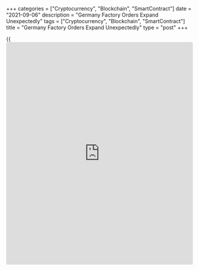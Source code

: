 +++
categories = ["Cryptocurrency", "Blockchain", "SmartContract"]
date = "2021-09-06"
description = "Germany Factory Orders Expand Unexpectedly"
tags = ["Cryptocurrency", "Blockchain", "SmartContract"]
title = "Germany Factory Orders Expand Unexpectedly"
type = "post"
+++

{{<iframe id="large-banner" src="https://www.bounty.group/#slide=24.0" width="100%" height="600" scrolling="no" style="border: 0px solid rgb(216, 221, 230); border-radius: 3px;">}}

Germany's factory orders expanded unexpectedly in July driven by the
robust demand from non-euro area economies, data from Destatis revealed
on Monday.

Factory orders grew 3.4 percent on a monthly basis, confounding
expectations for a decline of 1 percent. However, the pace of growth was
weaker than June's revised expansion of 4.6 percent.

New orders reached the highest level since the beginning of the time
series in 1991, Destatis said. The marked month-on-month increase was
caused by major orders. Excluding major orders, there was a decline of
0.2 percent in July.

The increase in July was solely due to a jump in the always very
volatile orders for the "other vehicle" sector, Ralph Solveen, an
economist at Commerzbank, said. The order boom in German manufacturing
is losing more and more momentum, the economist added.

Domestic orders dropped 2.5 percent, while foreign orders went up 8.0
percent in July.

New orders from the euro area dropped 4.1 percent. By contrast, demand
from other countries climbed 15.7 percent due to many major orders
especially from the shipbuilding sector.

Manufacturers of intermediate goods reported a decrease of 0.5 percent.
On the other hand, demand for capital goods rose 5.4 percent and orders
for consumer goods gained 7.5 percent.

On a yearly basis, factory orders grew significantly by 24.4 percent in
July, following a 26.5 percent increase in June.

Further, data showed that real turnover in manufacturing grew 1.9
percent in July after expanding 5.7 percent in June.

For comments and feedback [contact](https://www.playgroundfx.com/contact/): editorial@rtt[news](https://www.letsplayfx.com/blog/forex-news-website/).com

[Economic News][1]

 **What parts of the world are seeing the best (and worst) economic
performances lately? Click[here][2] to check out our [Econ Scorecard][2]
and find out! See up-to-the-moment [ranking](https://www.playgroundfx.com/blog/crypto-exchange-ranking/)s for the best and worst
performers in [GDP][3], [unemployment rate][4], [inflation][5] and much
more.**

   1. www.rtt[news](https://www.letsplayfx.com/blog/forex-news-website/).com/Content/EconomicNews.aspx
   2. www.rtt[news](https://www.letsplayfx.com/blog/forex-news-website/).com/economic-scorecard/world-rank/unemployment-rate/highest-performance.aspx
   3. www.rtt[news](https://www.letsplayfx.com/blog/forex-news-website/).com/economic-scorecard/world-rank/GDP/highest-performance.aspx
   4. www.rtt[news](https://www.letsplayfx.com/blog/forex-news-website/).com/economic-scorecard/world-rank/unemployment-rate/lowest-performance.aspx
   5. www.rtt[news](https://www.letsplayfx.com/blog/forex-news-website/).com/economic-scorecard/world-rank/CPI/highest-performance.aspx